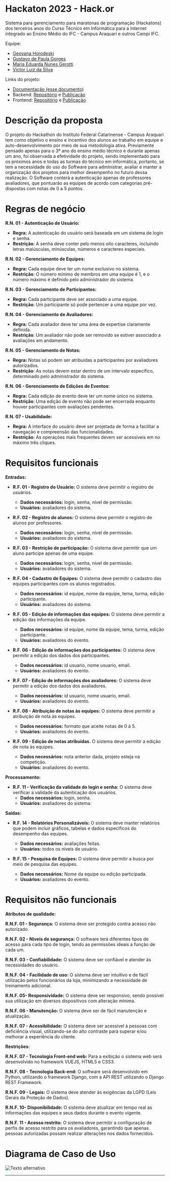 # Hackaton 2023 - Hack.or

Sistema para gerenciamento para maratonas de programação (Hackatons) dos terceiros anos do Curso Técnico em Informática para a Internet integrado ao Ensino Médio do IFC - Campus Araquari e outros Campi IFC.

Equipe:
- [Geovana Horodeski](github.com/horodeski)
- [Gustavo de Paula Gorges](github.com/GustavodePaulaGorges)
- [Maria Eduarda Nunes Gerotti](github.com/mariagerotti)
- [Victor Luiz da Silva](github.com/VictoorLDS)

  
Links do projeto:

-   [Documentação (esse documento)](github.com/Pro3-2/Documentacao)
-   Backend: [Repositório](https://github.com/Pro3-2/DjangoBla-main) e [Publicação](https://djangobla-main-dev-khme.2.us-1.fl0.io/api)
-   Frontend: [Repositório](https://github.com/Pro3-2/Hack-or) e [Publicação](https://hackor.surge.sh)

# Descrição da proposta

O projeto do Hackathon do Instituto Federal Catarinense - Campus Araquari tem como objetivo o ensino e incentivo dos alunos ao trabalho em equipe e auto-desenvolvimento por meio de sua metodologia ativa. Previamente pensado apenas para o 3º ano do ensino médio técnico e durante apenas um ano, foi observada a efetividade do projeto, sendo implementado para os próximos anos e todas as turmas do técnico em informática, portanto, se tem a necessidade do uso do Software para administrar, avaliar e manter a organização dos projetos para melhor desempenho no futuro dessa realização. O Software conterá a autenticação apenas de professores avaliadores, que pontuarão as equipes de acordo com categorias pré-dispostas com notas de 0 a 5 pontos. 

# Regras de negócio

  ****R.N. 01 -** Autenticação de Usuário:**
-  **Regra:**
            A autenticação do usuário será baseada em um sistema de login e senha.
 - **Restrição**:
            A senha deve conter pelo menos oito caracteres, incluindo letras maiúsculas, minúsculas, números e caracteres especiais.

 ****R.N. 02 -** Gerenciamento de Equipes:**
  -  **Regra:**
            Cada equipe deve ter um nome exclusivo no sistema.
  - **Restrição**:
            O número mínimo de membros em uma equipe é 1, e o número máximo é definido pelo administrador do sistema.

  ****R.N. 03 -** Gerenciamento de Participantes:**
  - **Regra:**
            Cada participante deve ser associado a uma equipe.
  - **Restrição**:
            Um participante só pode pertencer a uma equipe por vez.

  ****R.N. 04 -** Gerenciamento de Avaliadores:**
  -  **Regra:**
            Cada avaliador deve ter uma área de expertise claramente definida.
  - **Restrição**:
            Um avaliador não pode ser removido se estiver associado a avaliações em andamento.

  ****R.N. 05 -** Gerenciamento de Notas:**
  - **Regra:**
            Notas só podem ser atribuídas a participantes por avaliadores autorizados.
  - **Restrição**:
            As notas devem estar dentro de um intervalo específico, determinado pelo administrador do sistema.

  ****R.N. 06 -** Gerenciamento de Edições de Eventos:**
  - **Regra:**
            Cada edição de evento deve ter um nome único no sistema.
  - **Restrição**:
            Uma edição de evento não pode ser encerrada enquanto houver participantes com avaliações pendentes.

  **R.N. 07 - Usabilidade:**
  -  **Regra:**
            A interface do usuário deve ser projetada de forma a facilitar a navegação e compreensão das funcionalidades.
  - **Restrição**:
            As operações mais frequentes devem ser acessíveis em no máximo três cliques.

# Requisitos funcionais

**Entradas:**

- **R.F. 01 - Registro do Usuário:** O sistema deve permitir o registro de usuários.
  - **Dados necessários:** login, senha, nível de permissão. 
  - **Usuários:** avaliadores do sistema.

- **R.F. 02 - Registro de alunos:** O sistema deve permitir o registro de alunos por professores.
  - **Dados necessários:** login, senha, nível de permissão. 
  - **Usuários:** avaliadores do sistema.

- **R.F. 03 - Restrição de participação:** O sistema deve permitir que um aluno participe apenas de uma equipe.
  - **Dados necessários:** login, senha, nível de permissão. 
  - **Usuários:**  avaliadores do sistema.

- **R.F. 04 - Cadastro de Equipes:** O sistema deve permitir o cadastro das equipes participantes com os alunos registrados.
  - **Dados necessários:** id equipe, nome da equipe, tema, turma, edição participante.
  - **Usuários:** avaliadores do sistema.

- **R.F. 05 - Edição de informações das equipes:** O sistema deve permitir a edição das informações da equipe.
   - **Dados necessários:** id equipe, nome da equipe, tema, turma, edição participante.
   - **Usuários:** avaliadores do evento.

- **R.F. 06 - Edição de informações dos participantes:** O sistema deve permitir a edição dos dados dos participantes.
  - **Dados necessários:** id usuario, nome usuario, email.
  - **Usuários:** avaliadores do evento.

- **R.F. 07 - Edição de informações dos avaliadores:** O sistema deve permitir a edição dos dados dos avaliadores.
  - **Dados necessários:**  id usuario, nome usuario, email.
  - **Usuários:** avaliadores do evento.

- **R.F. 08 - Atribuição de notas às equipes:** O sistema deve permitir a atribuição de nota às equipes.
  - **Dados necessários:** formato que aceite notas de 0 à 5.
  - **Usuários:** avaliadores do evento.

- **R.F. 09 - Edição de notas atribuídas.** O sistema deve permitir a edição de nota às equipes.
  - **Dados necessários:** nota anterior dada, projeto esteja na competição.
  - **Usuários:** avaliadores do evento.

**Processamento:**

- **R.F. 11 - Verificação da validade do login e senha:** O sistema deve verificar a validade da autenticação dos usuários.
  - **Dados necessários:** login, senha.
  - **Usuários:**  avaliadores do sistema.

**Saídas:**

- **R.F. 14 - Relatórios Personalizáveis:** O sistema deve manter relatórios que podem incluir gráficos, tabelas e dados específicos do desempenho das equipes. 
  - **Dados necessários:** avaliações feitas.
  - **Usuários:** todos os níveis de usuário.

- **R.F. 15 - Pesquisa de Equipes:** O sistema deve permitir a busca por meio de pesquisa das equipes. 
  - **Dados necessários:** Nome da equipe ou edição participada.
  - **Usuários:** avaliadores do evento.
 
#  Requisitos não funcionais

  **Atributos de qualidade:**

**R.N.F. 01 - Segurança:** O sistema deve ser protegido contra acesso não autorizado.

**R.N.F. 02 - Níveis de segurança:** O software terá diferentes tipos de acesso para cada tipo de login, tendo as permissões ideais a função de cada um.

**R.N.F. 03 - Confiabilidade:** O sistema deve ser confiável e atender às necessidades do usuário.

**R.N.F. 04 - Facilidade de uso:** O sistema deve ser intuitivo e de fácil utilização pelos funcionários da loja, minimizando a necessidade de treinamento adicional.

**R.N.F. 05- Responsividade:**  O sistema deve ser responsivo, sendo possível sua utilização em diversos dispositivos com alteração mínima.

**R.N.F. 06 - Manutenção:** O sistema deve ser de fácil manutenção e atualização.

**R.N.F. 07 - Acessibilidade:** O sistema deve ser acessível à pessoas com deficiência visual, utilizando-se do alto contraste para superar e/ou melhorar a experiência do cliente.

**Restrições:** 

**R.N.F. 07 - Tecnologia Front-end web:** Para a exibição o sistema web será desenvolvido no framework VUEJS, HTML5 e CSS3.

**R.N.F. 08 - Tecnologia Back-end:** O software será desenvolvido em Python, utilizando o framework Django, com a API REST utilizando o Django REST Framework.

**R.N.F. 09 - Legais:** O sistema deve atender às exigências da LGPD (Leis Gerais da Proteção de Dados).

**R.N.F. 10- Disponibilidade:** O sistema deve atualizar em tempo real as informações das equipes e seus dados durante o evento vigente.

**R.N.F. 11 - Acesso restrito:** O sistema deve permitir a configuração de perfis de acesso restrito para os avaliadores, garantindo que apenas pessoas autorizadas possam realizar alterações nos dados fornecidos.

# Diagrama de Caso de Uso

![Texto alternativo](docs/uml-hackathon.jpg)

---
